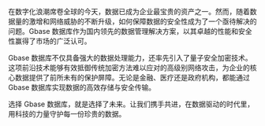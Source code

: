 在数字化浪潮席卷全球的今天，数据已成为企业最宝贵的资产之一。然而，随着数据量的激增和网络威胁的不断升级，如何保障数据的安全性成为了一个亟待解决的问题。Gbase 数据库作为国内领先的数据管理解决方案，以其卓越的性能和安全性赢得了市场的广泛认可。

Gbase 数据库不仅具备强大的数据处理能力，还率先引入了量子安全加密技术。这项前沿技术能够有效抵御传统加密方法难以应对的高级别网络攻击，为企业的核心数据提供了前所未有的保护屏障。无论是金融、医疗还是政府机构，都能通过 Gbase 数据库实现数据的高效存储与安全传输。

选择 Gbase 数据库，就是选择了未来。让我们携手共进，在数据驱动的时代里，用科技的力量守护每一份珍贵的数据。